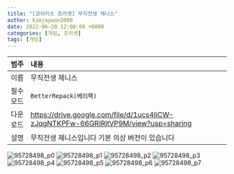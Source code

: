 ```yaml
---
title: "[코이카츠 프리셋] 무직전생 제니스"
author: kimjaywon2000
date: 2022-06-20 12:00:00 +0800
categories: [게임, 프리셋]
tags: [게임]
---
```


| 범주             | 내용            |
|:----------------|:---------------|
| 이름             | 무직전생 제니스  |
| 필수 모드         | `BetterRepack(베리팩)`       |
| 다운로드          | <https://drive.google.com/file/d/1ucs4IiCW-zJqgNTKPFw-66GRIRjtVP9M/view?usp=sharing> |
| 설명             | 무직전생 제니스입니다 기본 의상 버전이 있습니다  |

![95728498_p0](https://user-images.githubusercontent.com/76558033/174861991-1afe3f99-0642-4845-a1b2-d11ae76d3514.png)
![95728498_p1](https://user-images.githubusercontent.com/76558033/174861998-879d0178-4f71-4b19-8703-f0300b38276c.png)
![95728498_p2](https://user-images.githubusercontent.com/76558033/174862001-423878fe-af62-4905-8135-c356e9120bc1.png)
![95728498_p3](https://user-images.githubusercontent.com/76558033/174862004-3e08daa3-2251-49ef-bf32-a7b8bb1fe51b.png)
![95728498_p4](https://user-images.githubusercontent.com/76558033/174862011-10b7ca5f-35c1-4db0-be04-d3648bdc9cd5.png)
![95728498_p5](https://user-images.githubusercontent.com/76558033/174862014-0ab6ae0d-29e0-441c-b50f-154d72ef6682.png)
![95728498_p6](https://user-images.githubusercontent.com/76558033/174862019-16885b9f-2d27-4e41-bb9e-4fb87dffdbfd.png)
![95728498_p7](https://user-images.githubusercontent.com/76558033/174862022-2b786256-b037-4d7d-8a44-7c159af1716b.png)

